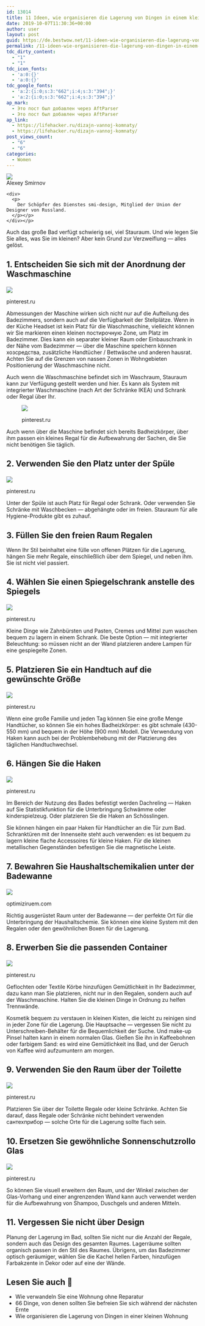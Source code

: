 ```yaml
---
id: 13014
title: 11 Ideen, wie organisieren die Lagerung von Dingen in einem kleinen Bad
date: 2019-10-07T11:30:36+00:00
author: user
layout: post
guid: https://de.bestwow.net/11-ideen-wie-organisieren-die-lagerung-von-dingen-in-einem-kleinen-bad/
permalink: /11-ideen-wie-organisieren-die-lagerung-von-dingen-in-einem-kleinen-bad/
tdc_dirty_content:
  - "1"
  - "1"
tdc_icon_fonts:
  - 'a:0:{}'
  - 'a:0:{}'
tdc_google_fonts:
  - 'a:2:{i:0;s:3:"662";i:4;s:3:"394";}'
  - 'a:2:{i:0;s:3:"662";i:4;s:3:"394";}'
ap_mark:
  - Это пост был добавлен через AftParser
  - Это пост был добавлен через AftParser
ap_link:
  - https://lifehacker.ru/dizajn-vannoj-komnaty/
  - https://lifehacker.ru/dizajn-vannoj-komnaty/
post_views_count:
  - "6"
  - "6"
categories:
  - Women
---
```

<div>
  <div>
    <img src="https://de.bestwow.net/wp-content/uploads/2019/10/11-idey-kak-organizovat-hranenie-veschey-v-malen-koy-vannoy-1.jpg" />
  </div>
  
  <div>
    <div>
      Alexey Smirnov
    </div>
    
    <div>
      <p>
        Der Schöpfer des Dienstes smi‑design, Mitglied der Union der Designer von Russland.
      </p></p>
    </div></p>
  </div></p>
</div>

Auch das große Bad verfügt schwierig sei, viel Stauraum. Und wie legen Sie Sie alles, was Sie im kleinen? Aber kein Grund zur Verzweiflung — alles gelöst.

## 1. Entscheiden Sie sich mit der Anordnung der Waschmaschine<figure>

![](https://de.bestwow.net/wp-content/uploads/2019/10/11-idey-kak-organizovat-hranenie-veschey-v-malen-koy-vannoy-2.jpg) <figcaption>pinterest.ru</figcaption></figure> 

Abmessungen der Maschine wirken sich nicht nur auf die Aufteilung des Badezimmers, sondern auch auf die Verfügbarkeit der Stellplätze. Wenn in der Küche Headset ist kein Platz für die Waschmaschine, vielleicht können wir Sie markieren einen kleinen постирочную Zone, um Platz im Badezimmer. Dies kann ein separater kleiner Raum oder Einbauschrank in der Nähe vom Badezimmer — über die Maschine speichern können хозсредства, zusätzliche Handtücher / Bettwäsche und anderen hausrat. Achten Sie auf die Grenzen von nassen Zonen in Wohngebieten Positionierung der Waschmaschine nicht.

Auch wenn die Waschmaschine befindet sich im Waschraum, Stauraum kann zur Verfügung gestellt werden und hier. Es kann als System mit integrierter Waschmaschine (nach Art der Schränke IKEA) und Schrank oder Regal über Ihr.<figure>

![](https://de.bestwow.net/wp-content/uploads/2019/10/11-idey-kak-organizovat-hranenie-veschey-v-malen-koy-vannoy-3.jpg) <figcaption>pinterest.ru</figcaption></figure> 

Auch wenn über die Maschine befindet sich bereits Badheizkörper, über ihm passen ein kleines Regal für die Aufbewahrung der Sachen, die Sie nicht benötigen Sie täglich.

## 2. Verwenden Sie den Platz unter der Spüle<figure>

![](https://de.bestwow.net/wp-content/uploads/2019/10/11-idey-kak-organizovat-hranenie-veschey-v-malen-koy-vannoy-4.jpg) <figcaption>pinterest.ru</figcaption></figure> 

Unter der Spüle ist auch Platz für Regal oder Schrank. Oder verwenden Sie Schränke mit Waschbecken — abgehängte oder im freien. Stauraum für alle Hygiene-Produkte gibt es zuhauf.

## 3. Füllen Sie den freien Raum Regalen

Wenn Ihr Stil beinhaltet eine fülle von offenen Plätzen für die Lagerung, hängen Sie mehr Regale, einschließlich über dem Spiegel, und neben ihm. Sie ist nicht viel passiert.

## 4. Wählen Sie einen Spiegelschrank anstelle des Spiegels<figure>

![](https://de.bestwow.net/wp-content/uploads/2019/10/11-idey-kak-organizovat-hranenie-veschey-v-malen-koy-vannoy-5.jpg) <figcaption>pinterest.ru</figcaption></figure> 

Kleine Dinge wie Zahnbürsten und Pasten, Cremes und Mittel zum waschen bequem zu lagern in einem Schrank. Die beste Option — mit integrierter Beleuchtung: so müssen nicht an der Wand platzieren andere Lampen für eine gespiegelte Zonen.

## 5. Platzieren Sie ein Handtuch auf die gewünschte Größe<figure>

![](https://de.bestwow.net/wp-content/uploads/2019/10/11-idey-kak-organizovat-hranenie-veschey-v-malen-koy-vannoy-6.jpg) <figcaption>pinterest.ru</figcaption></figure> 

Wenn eine große Familie und jeden Tag können Sie eine große Menge Handtücher, so können Sie ein hohes Badheizkörper: es gibt schmale (430-550 mm) und bequem in der Höhe (900 mm) Modell. Die Verwendung von Haken kann auch bei der Problembehebung mit der Platzierung des täglichen Handtuchwechsel.

## 6. Hängen Sie die Haken<figure>

![](https://de.bestwow.net/wp-content/uploads/2019/10/11-idey-kak-organizovat-hranenie-veschey-v-malen-koy-vannoy-7.jpg) <figcaption>pinterest.ru</figcaption></figure> 

Im Bereich der Nutzung des Bades befestigt werden Dachreling — Haken auf Sie Statistikfunktion für die Unterbringung Schwämme oder kinderspielzeug. Oder platzieren Sie die Haken an Schösslingen.

Sie können hängen ein paar Haken für Handtücher an die Tür zum Bad. Schranktüren mit der Innenseite steht auch verwenden: es ist bequem zu lagern kleine flache Accessoires für kleine Haken. Für die kleinen metallischen Gegenständen befestigen Sie die magnetische Leiste.

## 7. Bewahren Sie Haushaltschemikalien unter der Badewanne<figure>

![](https://de.bestwow.net/wp-content/uploads/2019/10/11-idey-kak-organizovat-hranenie-veschey-v-malen-koy-vannoy-8.jpg) <figcaption>optimiziruem.com</figcaption></figure> 

Richtig ausgerüstet Raum unter der Badewanne — der perfekte Ort für die Unterbringung der Haushaltschemie. Sie können eine kleine System mit den Regalen oder den gewöhnlichen Boxen für die Lagerung.

## 8. Erwerben Sie die passenden Container<figure>

![](https://de.bestwow.net/wp-content/uploads/2019/10/11-idey-kak-organizovat-hranenie-veschey-v-malen-koy-vannoy-9.jpg) <figcaption>pinterest.ru</figcaption></figure> 

Geflochten oder Textile Körbe hinzufügen Gemütlichkeit in Ihr Badezimmer, dazu kann man Sie platzieren, nicht nur in den Regalen, sondern auch auf der Waschmaschine. Halten Sie die kleinen Dinge in Ordnung zu helfen Trennwände.

Kosmetik bequem zu verstauen in kleinen Kisten, die leicht zu reinigen sind in jeder Zone für die Lagerung. Die Hauptsache — vergessen Sie nicht zu Unterschreiben-Behälter für die Bequemlichkeit der Suche. Und make-up Pinsel halten kann in einem normalen Glas. Gießen Sie ihn in Kaffeebohnen oder farbigem Sand: es wird eine Gemütlichkeit ins Bad, und der Geruch von Kaffee wird aufzumuntern am morgen.

## 9. Verwenden Sie den Raum über der Toilette<figure>

![](https://de.bestwow.net/wp-content/uploads/2019/10/11-idey-kak-organizovat-hranenie-veschey-v-malen-koy-vannoy-10.jpg) <figcaption>pinterest.ru</figcaption></figure> 

Platzieren Sie über der Toilette Regale oder kleine Schränke. Achten Sie darauf, dass Regale oder Schränke nicht behindert verwenden сантехприбор — solche Orte für die Lagerung sollte flach sein.

## 10. Ersetzen Sie gewöhnliche Sonnenschutzrollo Glas<figure>

![](https://de.bestwow.net/wp-content/uploads/2019/10/11-idey-kak-organizovat-hranenie-veschey-v-malen-koy-vannoy-11.jpg) <figcaption>pinterest.ru</figcaption></figure> 

So können Sie visuell erweitern den Raum, und der Winkel zwischen der Glas-Vorhang und einer angrenzenden Wand kann auch verwendet werden für die Aufbewahrung von Shampoo, Duschgels und anderen Mitteln.

## 11. Vergessen Sie nicht über Design

Planung der Lagerung im Bad, sollten Sie nicht nur die Anzahl der Regale, sondern auch das Design des gesamten Raumes. Lagerräume sollten organisch passen in den Stil des Raumes. Übrigens, um das Badezimmer optisch geräumiger, wählen Sie die Kachel hellen Farben, hinzufügen Farbakzente in Dekor oder auf eine der Wände.

<div>
  <h2 class="read-also__title">
    <span>Lesen Sie auch</span> <span>🧐 </span>
  </h2>
  
  <ul class="read-also__list">
    <li>
      Wie verwandeln Sie eine Wohnung ohne Reparatur
    </li>
    <li>
      66 Dinge, von denen sollten Sie befreien Sie sich während der nächsten Ernte
    </li>
    <li>
      Wie organisieren die Lagerung von Dingen in einer kleinen Wohnung
    </li>
  </ul>
</div>